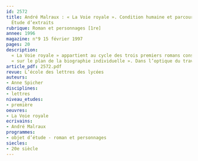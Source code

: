 ```yaml
---
id: 2572
title: André Malraux : « La Voie royale ». Condition humaine et parcours initiatique.
  Étude d’extraits 
rubrique: Roman et personnages [1re]
annee: 1996
magazine: n°9 15 février 1997
pages: 20
description: 
  « La Voie royale » appartient au cycle des trois premiers romans consacrés par Malraux à l’Orient (avec « Les Conquérants » et « La Condition humaine ») et est inspirée par l’expédition de l’écrivain au temple de Banteai Srey, en novembre-décembre 1924. La crise des valeurs et le drame de la condition humaine y sont abordés
  « sur le plan de la biographie individuelle ». Dans l’optique du travail de la classe de première, cette approche du roman sera essentiellement centrée sur l’analyse de textes clés de l’œuvre, sous forme d’explications linéaires et de lectures méthodiques.
article_pdf: 2572.pdf
revue: L’école des lettres des lycées
auteurs:
- Anne Spicher
disciplines:
- lettres
niveau_etudes:
- première
oeuvres:
- La Voie royale
ecrivains:
- André Malraux
programmes:
- objet d’étude - roman et personnages
siecles:
- 20e siècle
---
```

